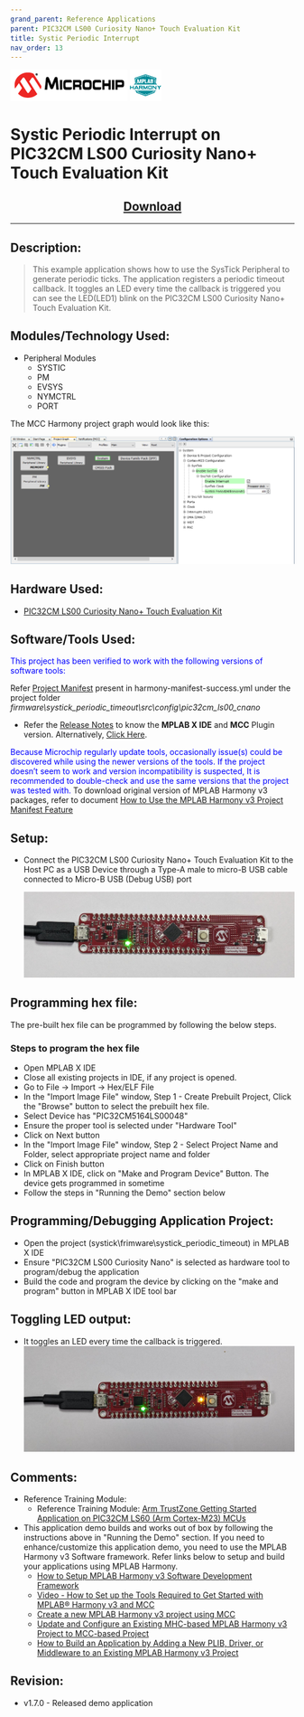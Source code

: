 ```yaml
---
grand_parent: Reference Applications
parent: PIC32CM LS00 Curiosity Nano+ Touch Evaluation Kit
title: Systic Periodic Interrupt
nav_order: 13
---
```


<img src = "images/microchip_logo.png">
<img src = "images/microchip_mplab_harmony_logo_small.png">

# Systic Periodic Interrupt on PIC32CM LS00 Curiosity Nano+ Touch Evaluation Kit
<h2 align="center"> <a href="https://github.com/Microchip-MPLAB-Harmony/reference_apps/releases/latest/download/systick_periodic_timeout.zip" > Download </a> </h2>

-----
## Description:

> This example application shows how to use the SysTick Peripheral to generate periodic ticks. The application registers a periodic timeout callback. It toggles an LED every time the callback is triggered you can see the LED(LED1) blink on the PIC32CM LS00 Curiosity Nano+ Touch Evaluation Kit.


## Modules/Technology Used:
- Peripheral Modules
	- SYSTIC
	- PM
	- EVSYS
	- NYMCTRL
	- PORT

The MCC Harmony project graph would look like this:
	
<img src = "images/project_graph.png">	

## Hardware Used:

- [PIC32CM LS00 Curiosity Nano+ Touch Evaluation Kit](https://www.microchip.com/DevelopmentTools/ProductDetails/PartNO/EV41C56A)

## Software/Tools Used:
<span style="color:blue"> This project has been verified to work with the following versions of software tools:</span>  

Refer [Project Manifest](./firmware/systick_periodic_timeout/src/config/pic32cm_ls00_cnano/harmony-manifest-success.yml) present in harmony-manifest-success.yml under the project folder *firmware\systick_periodic_timeout\src\config\pic32cm_ls00_cnano*  
- Refer the [Release Notes](../../../../../release_notes.md#development-tools) to know the **MPLAB X IDE** and **MCC** Plugin version. Alternatively, [Click Here](https://github.com/Microchip-MPLAB-Harmony/reference_apps/blob/master/release_notes.md#development-tools).

<span style="color:blue"> Because Microchip regularly update tools, occasionally issue(s) could be discovered while using the newer versions of the tools. If the project doesn’t seem to work and version incompatibility is suspected, It is recommended to double-check and use the same versions that the project was tested with. </span> To download original version of MPLAB Harmony v3 packages, refer to document [How to Use the MPLAB Harmony v3 Project Manifest Feature](https://ww1.microchip.com/downloads/en/DeviceDoc/How-to-Use-the-MPLAB-Harmony-v3-Project-Manifest-Feature-DS90003305.pdf)

## Setup:
- Connect the PIC32CM LS00 Curiosity Nano+ Touch Evaluation Kit to the Host PC as a USB Device through a Type-A male to micro-B USB cable connected to Micro-B USB (Debug USB) port  

  <img src = "images/LS00_cnano_setup.png">

## Programming hex file:
The pre-built hex file can be programmed by following the below steps.  

### Steps to program the hex file
- Open MPLAB X IDE
- Close all existing projects in IDE, if any project is opened.
- Go to File -> Import -> Hex/ELF File
- In the "Import Image File" window, Step 1 - Create Prebuilt Project, Click the "Browse" button to select the prebuilt hex file.
- Select Device has "PIC32CM5164LS00048"
- Ensure the proper tool is selected under "Hardware Tool"
- Click on Next button
- In the "Import Image File" window, Step 2 - Select Project Name and Folder, select appropriate project name and folder
- Click on Finish button
- In MPLAB X IDE, click on "Make and Program Device" Button. The device gets programmed in sometime
- Follow the steps in "Running the Demo" section below


## Programming/Debugging Application Project:
- Open the project (systick\frimware\systick_periodic_timeout) in MPLAB X IDE
- Ensure "PIC32CM LS00 Curiosity Nano" is selected as hardware tool to program/debug the application
- Build the code and program the device by clicking on the "make and program" button in MPLAB X IDE tool bar

## Toggling LED output:
- It toggles an LED every time the callback is triggered.
  <img src = "images/LS00_cnano_output.png">

## Comments:
- Reference Training Module: 
	- Reference Training Module: [Arm TrustZone Getting Started Application on PIC32CM LS60 (Arm Cortex-M23) MCUs](https://developerhelp.microchip.com/xwiki/bin/view/software-tools/harmony/pic32cm-trustzone-getting-started-training-module/)
- This application demo builds and works out of box by following the instructions above in "Running the Demo" section. If you need to enhance/customize this application demo, you need to use the MPLAB Harmony v3 Software framework. Refer links below to setup and build your applications using MPLAB Harmony.
	- [How to Setup MPLAB Harmony v3 Software Development Framework](https://ww1.microchip.com/downloads/aemDocuments/documents/MCU32/ProductDocuments/SupportingCollateral/How-to-Setup-MPLAB-Harmony-v3-Software-Development-Framework-DS90003232.pdf)	
	- [Video - How to Set up the Tools Required to Get Started with MPLAB® Harmony v3 and MCC](https://www.youtube.com/watch?v=0rNFSlsVwVw)	
	- [Create a new MPLAB Harmony v3 project using MCC](https://developerhelp.microchip.com/xwiki/bin/view/software-tools/harmony/getting-started-training-module-using-mcc/)
	- [Update and Configure an Existing MHC-based MPLAB Harmony v3 Project to MCC-based Project](https://developerhelp.microchip.com/xwiki/bin/view/software-tools/harmony/update-and-configure-existing-mhc-proj-to-mcc-proj/)
	- [How to Build an Application by Adding a New PLIB, Driver, or Middleware to an Existing MPLAB Harmony v3 Project](https://ww1.microchip.com/downloads/aemDocuments/documents/MCU32/ProductDocuments/SupportingCollateral/How-to-Build-an-Application-by-Adding-a-New-PLIB-Driver-or-Middleware-to-an-Existing-MPLAB-Harmony-v3-Project-DS90003253.pdf)	

## Revision:
- v1.7.0 - Released demo application